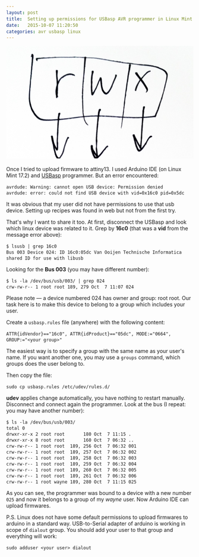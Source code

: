 ```yaml
---
layout: post
title:  Setting up permissions for USBasp AVR programmer in Linux Mint 17
date:   2015-10-07 11:20:50
categories: avr usbasp linux
---
```


![Linux File Permission coding](/assets/2015/10/linux-permissions.jpg)
<br>
<br>
Once I tried to upload firmware to attiny13. I used Arduino IDE (on Linux Mint 17.2) and [USBasp](https://rover.ebay.com/rover/1/711-53200-19255-0/1?icep_id=114&ipn=icep&toolid=20004&campid=5338190330&mpre=http%3A%2F%2Fwww.ebay.com%2Fitm%2FUSBASP-USBISP-AVR-Programmer-Adapter-10-Pin-USB-Cable-ATMEGA8-ATMEGA128-Arduino-%2F141924793771) programmer.
But an error encountered:

```
avrdude: Warning: cannot open USB device: Permission denied
avrdude: error: could not find USB device with vid=0x16c0 pid=0x5dc
```

It was obvious that my user did not have permissions to use that usb device.
Setting up recipes was found in web but not from the first try.

That's why I want to share it too.
At first, disconnect the USBasp and look which linux device was related to it.
Grep by **16c0** (that was a **vid** from the message error above): 

```
$ lsusb | grep 16c0
Bus 003 Device 024: ID 16c0:05dc Van Ooijen Technische Informatica shared ID for use with libusb
```

Looking for the **Bus 003** (you may have different number):

```
$ ls -la /dev/bus/usb/003/ | grep 024
crw-rw-r-- 1 root root 189, 279 Oct  7 11:07 024
```

Please note — a device numbered 024 has owner and group: root root.
Our task here is to make this device to belong to a group which includes your user.

Create a `usbasp.rules` file (anywhere) with the following content:

```
ATTR{idVendor}=="16c0", ATTR{idProduct}=="05dc", MODE:="0664", GROUP:="<your group>"
```

The easiest way is to specify a group with the same name as your user's name. If you want another one, you may use a `groups` command, which groups does the user belong to.

Then copy the file:

```
sudo cp usbasp.rules /etc/udev/rules.d/
```

**udev** applies change automatically, you have nothing to restart manually.
<br>
Disconnect and connect again the programmer.
Look at the bus (I repeat: you may have another number):


```
$ ls -la /dev/bus/usb/003/
total 0
drwxr-xr-x 2 root root       180 Oct  7 11:15 .
drwxr-xr-x 8 root root       160 Oct  7 06:32 ..
crw-rw-r-- 1 root root  189, 256 Oct  7 06:32 001
crw-rw-r-- 1 root root  189, 257 Oct  7 06:32 002
crw-rw-r-- 1 root root  189, 258 Oct  7 06:32 003
crw-rw-r-- 1 root root  189, 259 Oct  7 06:32 004
crw-rw-r-- 1 root root  189, 260 Oct  7 06:32 005
crw-rw-r-- 1 root root  189, 261 Oct  7 06:32 006
crw-rw-r-- 1 root wayne 189, 280 Oct  7 11:15 025
```

As you can see, the programmer was bound to a device with a new number `025` and now it belongs to a group of my *wayne* user.
Now Arduino IDE can upload firmwares.

P.S. Linux does not have some default permissions to upload firmwares to arduino in a standard way.
USB-to-Serial adapter of arduino is working in scope of `dialout` group.
You should add your user to that group and everything will work:

```
sudo adduser <your user> dialout
```